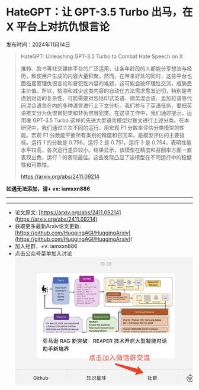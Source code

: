 # HateGPT：让 GPT-3.5 Turbo 出马，在 X 平台上对抗仇恨言论
发布时间：2024年11月14日


> HateGPT: Unleashing GPT-3.5 Turbo to Combat Hate Speech on X
>
> 推特、脸书等社交媒体平台的广泛运用，让各年龄段的人都能分享想法与经历，致使用户生成的内容大量积聚。然而，在带来好处的同时，这些平台也面临着管理仇恨言论和冒犯性内容的难题，这可能会破坏理性交流，威胁民主价值。所以，检测和减少这类内容的自动化方法需求愈发迫切，特别是考虑到对话的复杂性，可能需要对包括印式英语、德英混合语、孟加拉语等代码混合语言在内的多种语言进行上下文分析。我们参与了英语任务，要把英语推文分为仇恨冒犯类和非仇恨冒犯类。在这项工作中，我们通过提示，运用像 GPT-3.5 Turbo 这样的先进大型语言模型对推文进行上述分类。在本研究中，我们通过三次不同的运行，用宏观 F1 分数来评估分类模型的性能。宏观 F1 分数能平衡所有类别的精度和召回率，是模型评估的主要指标。运行 1 的分数是 0.756，运行 2 是 0.751，运行 3 是 0.754，表明性能水平较高，各次运行差异较小。结果显示，该模型在精度和召回率方面一直表现出色，运行 1 的表现最佳。这些发现凸显了该模型在不同运行中的稳健性和可靠性。
>
> https://arxiv.org/abs/2411.09214

**如遇无法添加，请+ vx: iamxxn886**
<hr />


<hr />

- 论文原文: [https://arxiv.org/abs/2411.09214](https://arxiv.org/abs/2411.09214)
- 获取更多最新Arxiv论文更新: [https://github.com/HuggingAGI/HuggingArxiv](https://github.com/HuggingAGI/HuggingArxiv)!
- 加入社群，+v: iamxxn886
- 点击公众号菜单加入讨论
![](https://raw.githubusercontent.com/HuggingAGI/wx_assets/main/2024/07/31/1722434818326-94339e92-22f1-4472-9d27-fed232f70b5d.jpeg)